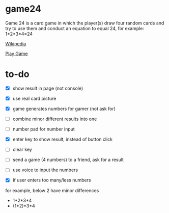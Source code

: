# game24
Game 24 is a card game in which the player(s) draw four random cards and try to use them and conduct an equation to equal 24, for example: 1\*2\*3\*4=24

[Wikipedia](https://en.wikipedia.org/wiki/24_Game)

[Play Game](https://yaya17.github.io/game24/)



# to-do
- [x] show result in page (not console)
- [x] use real card picture
- [x] game generates numbers for gamer (not ask for)
- [ ] combine minor different results into one
- [ ] number pad for number input
- [x] enter key to show result, instead of button click
- [ ] clear key
- [ ] send a game (4 numbers) to a friend, ask for a result
- [ ] use voice to input the numbers
- [x] if user enters too many/less numbers



for example, below 2 have minor differences 
* 1\*2\*3\*4 
* (1\*2)\*3\*4
